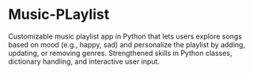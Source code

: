 # Music-PLaylist
Customizable music playlist app in Python that lets users explore songs based on mood (e.g., happy, sad) and personalize the playlist by adding, updating, or removing genres. Strengthened skills in Python classes, dictionary handling, and interactive user input.

